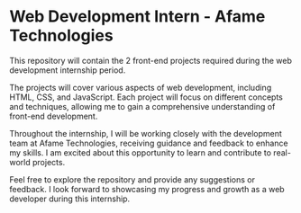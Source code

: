 # Web Development Intern - Afame Technologies

This repository will contain the 2 front-end projects required during the web development internship period.

The projects will cover various aspects of web development, including HTML, CSS, and JavaScript. Each project will focus on different concepts and techniques, allowing me to gain a comprehensive understanding of front-end development.

Throughout the internship, I will be working closely with the development team at Afame Technologies, receiving guidance and feedback to enhance my skills. I am excited about this opportunity to learn and contribute to real-world projects.

Feel free to explore the repository and provide any suggestions or feedback. I look forward to showcasing my progress and growth as a web developer during this internship.

